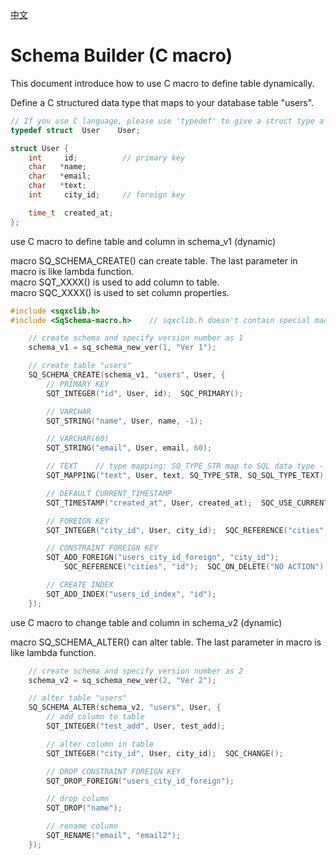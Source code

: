 [中文](schema-builder-macro.cn.md)

# Schema Builder (C macro)

This document introduce how to use C macro to define table dynamically.  

Define a C structured data type that maps to your database table "users".

```c++
// If you use C language, please use 'typedef' to give a struct type a new name.
typedef struct  User    User;

struct User {
	int     id;          // primary key
	char   *name;
	char   *email;
	char   *text;
	int     city_id;     // foreign key

	time_t  created_at;
};
```

use C macro to define table and column in schema_v1 (dynamic)  
  
macro SQ_SCHEMA_CREATE() can create table. The last parameter in macro is like lambda function.  
macro SQT_XXXX() is used to add column to table.  
macro SQC_XXXX() is used to set column properties.

```c
#include <sqxclib.h>
#include <SqSchema-macro.h>    // sqxclib.h doesn't contain special macros

	// create schema and specify version number as 1
	schema_v1 = sq_schema_new_ver(1, "Ver 1");

	// create table "users"
	SQ_SCHEMA_CREATE(schema_v1, "users", User, {
		// PRIMARY KEY
		SQT_INTEGER("id", User, id);  SQC_PRIMARY();

		// VARCHAR
		SQT_STRING("name", User, name, -1);

		// VARCHAR(60)
		SQT_STRING("email", User, email, 60);

		// TEXT    // type mapping: SQ_TYPE_STR map to SQL data type - TEXT
		SQT_MAPPING("text", User, text, SQ_TYPE_STR, SQ_SQL_TYPE_TEXT);

		// DEFAULT CURRENT_TIMESTAMP
		SQT_TIMESTAMP("created_at", User, created_at);  SQC_USE_CURRENT();

		// FOREIGN KEY
		SQT_INTEGER("city_id", User, city_id);  SQC_REFERENCE("cities", "id");

		// CONSTRAINT FOREIGN KEY
		SQT_ADD_FOREIGN("users_city_id_foreign", "city_id");
			SQC_REFERENCE("cities", "id");  SQC_ON_DELETE("NO ACTION");  SQC_ON_UPDATE("NO ACTION"):

		// CREATE INDEX
		SQT_ADD_INDEX("users_id_index", "id");
	});
```

use C macro to change table and column in schema_v2 (dynamic)  
  
macro SQ_SCHEMA_ALTER() can alter table. The last parameter in macro is like lambda function.

```c
	// create schema and specify version number as 2
	schema_v2 = sq_schema_new_ver(2, "Ver 2");

	// alter table "users"
	SQ_SCHEMA_ALTER(schema_v2, "users", User, {
		// add column to table
		SQT_INTEGER("test_add", User, test_add);

		// alter column in table
		SQT_INTEGER("city_id", User, city_id);  SQC_CHANGE();

		// DROP CONSTRAINT FOREIGN KEY
		SQT_DROP_FOREIGN("users_city_id_foreign");

		// drop column
		SQT_DROP("name");

		// rename column
		SQT_RENAME("email", "email2");
	});
```
